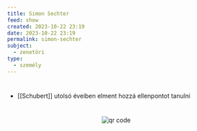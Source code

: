 ```yaml
---
title: Simon Sechter
feed: show
created: 2023-10-22 23:19
date: 2023-10-22 23:19
permalink: simon-sechter
subject:
  - zenetöri
type:
  - személy
---
```

#
- [[Schubert]] utolsó éveiben elment hozzá ellenpontot tanulni



#
<p style="text-align: center;"><img src="https://chart.googleapis.com/chart?cht=qr&chl=https://notes.andrasdenes.com/simon-sechter&chs=180x180&choe=UTF-8&chld=L|2" alt="qr code"></p>

